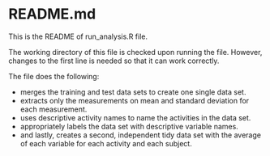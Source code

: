 # README.md

This is the README of run_analysis.R file. 

The working directory of this file is checked upon running the file. However, changes to the first line is needed so that it can work correctly. 

The file does the following:
- merges the training and test data sets to create one single data set.
- extracts only the measurements on mean and standard deviation for each measurement.
- uses descriptive activity names to name the activities in the data set.
- appropriately labels the data set with descriptive variable names.
- and lastly, creates a second, independent tidy data set with the average of each variable for each activity and each subject.